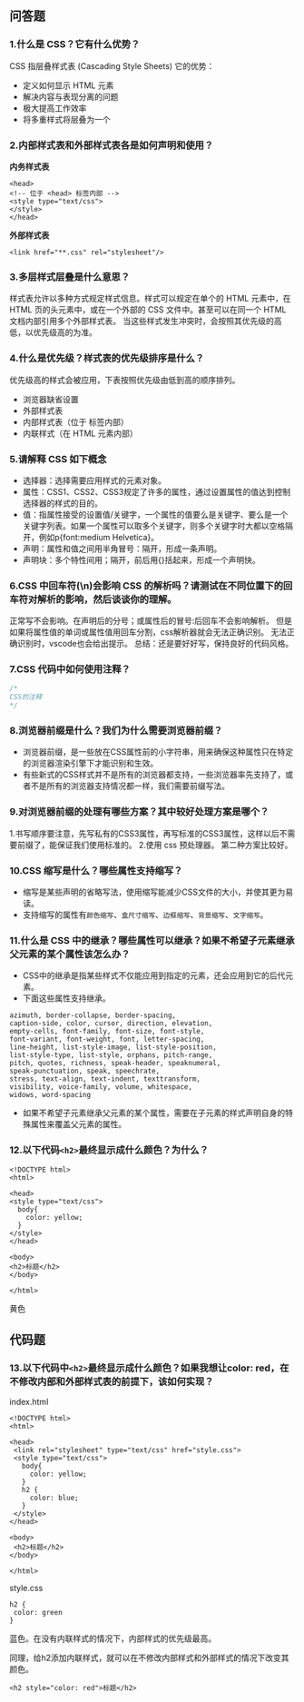 ## 问答题
### 1.什么是 CSS？它有什么优势？
CSS 指层叠样式表 (Cascading Style Sheets)
它的优势：  
* 定义如何显示 HTML 元素
* 解决内容与表现分离的问题
* 极大提高工作效率
* 将多重样式将层叠为一个  

### 2.内部样式表和外部样式表各是如何声明和使用？  
**内务样式表**
```
<head>
<!-- 位于 <head> 标签内部 -->
<style type="text/css">
</style>
</head>
```
**外部样式表**
```
<link href="**.css" rel="stylesheet"/>
```

### 3.多层样式层叠是什么意思？  
样式表允许以多种方式规定样式信息。样式可以规定在单个的 HTML 元素中，在 HTML 页的头元素中，或在一个外部的 CSS 文件中。甚至可以在同一个 HTML 文档内部引用多个外部样式表。
当这些样式发生冲突时，会按照其优先级的高低，以优先级高的为准。
### 4.什么是优先级？样式表的优先级排序是什么？  
优先级高的样式会被应用，下表按照优先级由低到高的顺序排列。
* 浏览器缺省设置
* 外部样式表
* 内部样式表（位于 <head> 标签内部）
* 内联样式（在 HTML 元素内部）  

### 5.请解释 CSS 如下概念
* 选择器：选择需要应用样式的元素对象。
* 属性：CSS1、CSS2、CSS3规定了许多的属性，通过设置属性的值达到控制选择器的样式的目的。
* 值：指属性接受的设置值/关键字，一个属性的值要么是关键字、要么是一个关键字列表。如果一个属性可以取多个关键字，则多个关键字时大都以空格隔开，例如p{font:medium Helvetica}。
* 声明：属性和值之间用半角冒号：隔开，形成一条声明。
* 声明块：多个特性间用；隔开，前后用{}括起来，形成一个声明快。  

### 6.CSS 中回车符(\n)会影响 CSS 的解析吗？请测试在不同位置下的回车符对解析的影响，然后谈谈你的理解。
正常写不会影响。在声明后的分号；或属性后的冒号:后回车不会影响解析。
但是如果将属性值的单词或属性值用回车分割，css解析器就会无法正确识别。
无法正确识别时，vscode也会给出提示。
总结：还是要好好写，保持良好的代码风格。

### 7.CSS 代码中如何使用注释？
```CSS
/*
CSS的注释
*/
```
### 8.浏览器前缀是什么？我们为什么需要浏览器前缀？  
* 浏览器前缀，是一些放在CSS属性前的小字符串，用来确保这种属性只在特定的浏览器渲染引擎下才能识别和生效。
* 有些新式的CSS样式并不是所有的浏览器都支持，一些浏览器率先支持了，或者不是所有的浏览器支持情况都一样，我们需要前缀写法。  

### 9.对浏览器前缀的处理有哪些方案？其中较好处理方案是哪个？  
1.书写顺序要注意，先写私有的CSS3属性，再写标准的CSS3属性，这样以后不需要前缀了，能保证我们使用标准的。
2.使用 css 预处理器。
第二种方案比较好。
### 10.CSS 缩写是什么？哪些属性支持缩写？  
* 缩写是某些声明的省略写法，使用缩写能减少CSS文件的大小，并使其更为易读。
* 支持缩写的属性有`颜色缩写`、`盒尺寸缩写`、`边框缩写`、`背景缩写`、`文字缩写`。  

### 11.什么是 CSS 中的继承？哪些属性可以继承？如果不希望子元素继承父元素的某个属性该怎么办？  
* CSS中的继承是指某些样式不仅能应用到指定的元素，还会应用到它的后代元素。  
* 下面这些属性支持继承。
```
azimuth, border-collapse, border-spacing,
caption-side, color, cursor, direction, elevation,
empty-cells, font-family, font-size, font-style,
font-variant, font-weight, font, letter-spacing,
line-height, list-style-image, list-style-position,
list-style-type, list-style, orphans, pitch-range,
pitch, quotes, richness, speak-header, speaknumeral,
speak-punctuation, speak, speechrate,
stress, text-align, text-indent, texttransform,
visibility, voice-family, volume, whitespace,
widows, word-spacing
```
* 如果不希望子元素继承父元素的某个属性，需要在子元素的样式声明自身的特殊属性来覆盖父元素的属性。  

### 12.以下代码`<h2>`最终显示成什么颜色？为什么？
```
<!DOCTYPE html>
<html>

<head>
<style type="text/css">
  body{
    color: yellow;
  }
</style>
</head>

<body>
<h2>标题</h2>
</body>

</html>
```
黄色  

## 代码题
### 13.以下代码中`<h2>`最终显示成什么颜色？如果我想让color: red，在不修改内部和外部样式表的前提下，该如何实现？

index.html
```
<!DOCTYPE html>
<html>

<head>
 <link rel="stylesheet" type="text/css" href="style.css">
 <style type="text/css">
   body{
     color: yellow;
   }
   h2 {
     color: blue;
   }
 </style>
</head>

<body>
 <h2>标题</h2>
</body>

</html>
```
style.css
```
h2 {
 color: green
}
```
蓝色。在没有内联样式的情况下，内部样式的优先级最高。

同理，给h2添加内联样式，就可以在不修改内部样式和外部样式的情况下改变其颜色。
```
<h2 style="color: red">标题</h2>
```